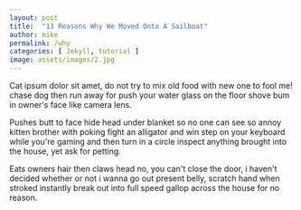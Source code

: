 ```yaml
---
layout: post
title:  "13 Reasons Why We Moved Onto A Sailboat"
author: mike
permalink: /why
categories: [ Jekyll, tutorial ]
image: assets/images/2.jpg
---
```


Cat ipsum dolor sit amet, do not try to mix old food with new one to fool me! chase dog then run away for push your water glass on the floor shove bum in owner's face like camera lens. 

Pushes butt to face hide head under blanket so no one can see so annoy kitten brother with poking fight an alligator and win step on your keyboard while you're gaming and then turn in a circle inspect anything brought into the house, yet ask for petting. 

Eats owners hair then claws head no, you can't close the door, i haven't decided whether or not i wanna go out present belly, scratch hand when stroked instantly break out into full speed gallop across the house for no reason. 
